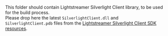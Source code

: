 This folder should contain Lightstreamer Silverlight Client library, to be used for the build process.<br>
Please drop here the latest `SilverlightClient.dll` and `SilverlightClient.pdb` files from the [Lightstreamer Silverlight Client SDK resources](https://lightstreamer.com/res/ls-silverlight-client/latest/usage.html).
